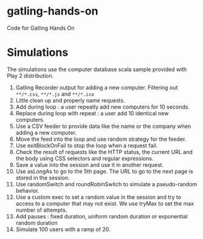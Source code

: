 gatling-hands-on
================

Code for Gatling Hands On


Simulations
===========

The simulations use the computer database scala sample provided with Play 2 distribution.

1.	Gatling Recorder output for adding a new computer. Filtering out `**/*.css`, `**/*.js` and `**/*.ico`
2.	Little clean up and properly name requests.
3.	Add during loop : a user repeatly add new computers for 10 seconds.
4.	Replace during loop with repeat : a user add 10 identical new computers.
5.	Use a CSV feeder to provide data like the name or the company when adding a new computer.
6.	Move the feed into the loop and use random strategy for the feeder.
7.	Use exitBlockOnFail to stop the loop when a request fail.
8.	Check the result of requests like the HTTP status, the current URL and the body using CSS selectors and regular expressions.
9.	Save a value into the session and use it in another request.
10.	Use asLongAs to go to the 5th page. The URL to go to the next page is stored in the session.
11.	Use randomSwitch and roundRobinSwitch to simulate a pseudo-random behavior.
12.	Use a custom exec to set a random value in the session and try to access to a computer that may not exist. We use tryMax to set the max number of attempts.
13.	Add pauses : fixed duration, uniform random duration or exponential random duration
14.	Simulate 100 users with a ramp of 20.
